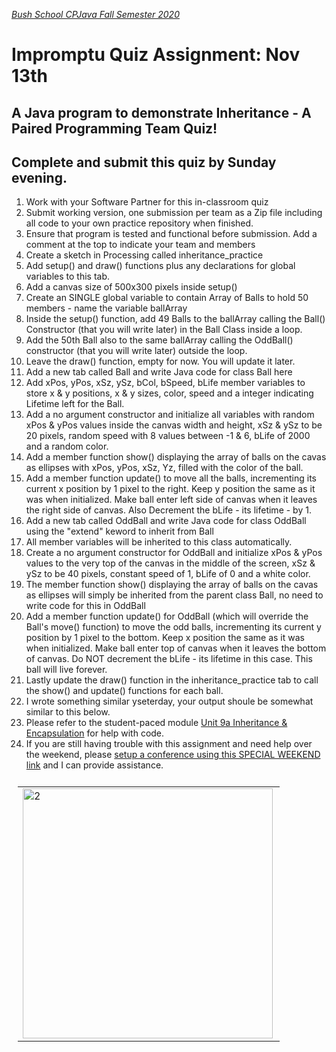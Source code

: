 [_Bush School CPJava Fall Semester 2020_](https://chandrunarayan.github.io/cpjava/)


# Impromptu Quiz Assignment: Nov 13th

## A Java program to demonstrate Inheritance - A Paired Programming Team Quiz!
## Complete and submit this quiz by Sunday evening.

1. Work with your Software Partner for this in-classroom quiz
1. Submit working version, one submission per team as a Zip file including all code to your own practice repository when finished.
1. Ensure that program is tested and functional before submission.  Add a comment at the top to indicate your team and members
1. Create a sketch in Processing called inheritance_practice
1. Add setup() and draw() functions plus any declarations for global variables to this tab.
1. Add a canvas size of 500x300 pixels inside setup()
1. Create an SINGLE global variable to contain Array of Balls to hold 50 members - name the variable ballArray
1. Inside the setup() function, add 49 Balls to the ballArray calling the Ball() Constructor (that you will write later) in the Ball Class inside a loop.
1. Add the 50th Ball also to the same ballArray calling the OddBall() constructor (that you will write later) outside the loop.
1. Leave the draw() function, empty for now. You will update it later.
1. Add a new tab called Ball and write Java code for class Ball here
1. Add xPos, yPos, xSz, ySz, bCol, bSpeed, bLife member variables to store x & y positions, x & y sizes, color, speed and a integer indicating Lifetime left for the Ball.
1. Add a no argument constructor and initialize all variables with random xPos & yPos values inside the canvas width and height, xSz & ySz to be 20 pixels, random speed with 8 values between -1 & 6, bLife of 2000 and a random color.
1. Add a member function show() displaying the array of balls on the cavas as ellipses with xPos, yPos, xSz, Yz, filled with the color of the ball.
1. Add a member function update() to move all the balls, incrementing its current x position by 1 pixel to the right. Keep y position the same as it was when initialized. Make ball enter left side of canvas when it leaves the right side of canvas. Also Decrement the bLife - its lifetime - by 1.
1. Add a new tab called OddBall and write Java code for class OddBall using the "extend" keword to inherit from Ball
1. All member variables will be inherited to this class automatically.
1. Create a no argument constructor for OddBall and initialize xPos & yPos values to the very top of the canvas in the middle of the screen, xSz & ySz to be 40 pixels, constant speed of 1, bLife of 0 and a white color.
1. The member function show() displaying the array of balls on the cavas as ellipses will simply be inherited from the parent class Ball, no need to write code for this in OddBall
1. Add a member function update() for OddBall (which will override the Ball's move() function) to move the odd balls, incrementing its current y position by 1 pixel to the bottom. Keep x position the same as it was when initialized. Make ball enter top of canvas when it leaves the bottom of canvas. Do NOT decrement the bLife - its lifetime in this case.  This ball will live forever.
1. Lastly update the draw() function in the inheritance_practice tab to call the show() and update() functions for each ball.
1. I wrote something similar yseterday, your output shoule be somewhat similar to this below.
1. Please refer to the student-paced module [Unit 9a Inheritance & Encapsulation](https://docs.google.com/presentation/d/1APHiU8WDTsL6ll2f2R2uBWW79uEhsPXPJZxobfls5lM/edit#slide=id.p1) for help with code.
1. If you are still having trouble with this assignment and need help over the weekend, please [setup a conference using this SPECIAL WEEKEND link](https://calendly.com/chandru-narayan/anytime-eve) and I can provide assistance.


<table style="padding:10px">
<tr>
    
 
  <td>
    <img src="./giftable/balls.gif" align="left" alt="2" width = 400px>
  </td>

<table style="padding:10px">

</tr>
</table>

